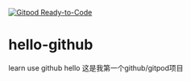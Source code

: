 [![Gitpod Ready-to-Code](https://img.shields.io/badge/Gitpod-Ready--to--Code-blue?logo=gitpod)](https://gitpod.io/#https://github.com/NewSword-zh/hello-github) 

# hello-github
learn use github
hello 这是我第一个github/gitpod项目
